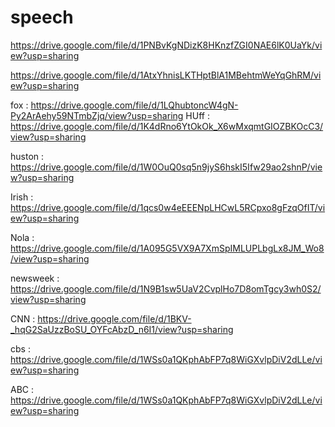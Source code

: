 # speech
https://drive.google.com/file/d/1PNBvKgNDizK8HKnzfZGI0NAE6lK0UaYk/view?usp=sharing


https://drive.google.com/file/d/1AtxYhnisLKTHptBlA1MBehtmWeYqGhRM/view?usp=sharing

fox : https://drive.google.com/file/d/1LQhubtoncW4gN-Py2ArAehy59NTmbZjq/view?usp=sharing
HUff : https://drive.google.com/file/d/1K4dRno6YtOkOk_X6wMxqmtGIOZBKOcC3/view?usp=sharing

huston : https://drive.google.com/file/d/1W0OuQ0sq5n9jyS6hskI5Ifw29ao2shnP/view?usp=sharing

Irish : https://drive.google.com/file/d/1qcs0w4eEEENpLHCwL5RCpxo8gFzqOfIT/view?usp=sharing

Nola : https://drive.google.com/file/d/1A095G5VX9A7XmSpIMLUPLbgLx8JM_Wo8/view?usp=sharing

newsweek : https://drive.google.com/file/d/1N9B1sw5UaV2CvplHo7D8omTgcy3wh0S2/view?usp=sharing

CNN : https://drive.google.com/file/d/1BKV-_hqG2SaUzzBoSU_OYFcAbzD_n6I1/view?usp=sharing

cbs : https://drive.google.com/file/d/1WSs0a1QKphAbFP7q8WiGXvlpDiV2dLLe/view?usp=sharing

ABC : https://drive.google.com/file/d/1WSs0a1QKphAbFP7q8WiGXvlpDiV2dLLe/view?usp=sharing
